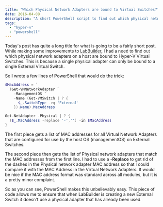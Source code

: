```yaml
---
title: "Which Physical Network Adapters are bound to Virtual Switches?"
date: 2016-04-08
description: "A short PowerShell script to find out which physical network adapters are bound to Hyper-V Virtual Switches."
tags:
  - "hyper-v"
  - "powershell"
---
```


Today's post has quite a long title for what is going to be a fairly short post. While making some improvements to [LabBuilder](https://github.com/PlagueHO/LabBuilder), I had a need to find out which physical network adapters on a host are bound to Hyper-V Virtual Switches. This is because a single physical adapter can only be bound to a single External Virtual Switch.

So I wrote a few lines of PowerShell that would do the trick:

```powershell
$MacAddress = `
  (Get-VMNetworkAdapter `
    -ManagementOS `
    -Name (Get-VMSwitch | ? { 
      $_.SwitchType -eq 'External'
    }).Name).MacAddress

Get-NetAdapter -Physical | ? {
  ($_.MacAddress -replace '-','') -in $MacAddress
}
```

The first piece gets a list of MAC addresses for all Virtual Network Adapters that are configured for use by the host OS (managementOS) on External Switches.

The second piece then gets the list of Physical network adapters that match the MAC addresses from the first line. I had to use a -**Replace** to get rid of the dashes in the Physical network adapter MAC address so that I could compare it with the MAC Address in the Virtual Network Adapters. It would be nice if the MAC address format was standard across all modules, but it is a pretty minor complaint.

So as you can see, PowerShell makes this unbelievably easy. This piece of code allows me to ensure that when LabBuilder is creating a new External Switch it doesn't use a physical adapter that has already been used.
